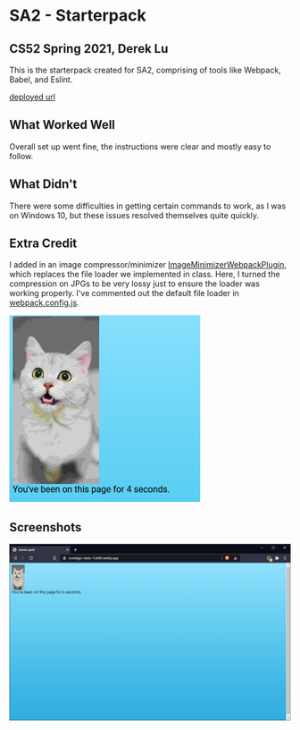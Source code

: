 # SA2 - Starterpack
## CS52 Spring 2021, Derek Lu

This is the starterpack created for SA2, comprising of tools like Webpack, Babel, and Eslint.

[deployed url](https://nostalgic-tesla-7caf4f.netlify.app/)

## What Worked Well
Overall set up went fine, the instructions were clear and mostly easy to follow.

## What Didn't
There were some difficulties in getting certain commands to work, as I was on Windows 10, but these issues resolved themselves
quite quickly.

## Extra Credit
I added in an image compressor/minimizer [ImageMinimizerWebpackPlugin](https://webpack.js.org/plugins/image-minimizer-webpack-plugin/),
which replaces the file loader we implemented in class. Here, I turned the compression on JPGs to be very lossy just to ensure
the loader was working properly. I've commented out the default file loader in [webpack.config.js](webpack.config.js).

<img src="src/img/lossycat.png">

## Screenshots
<img src="src/img/page1.png">